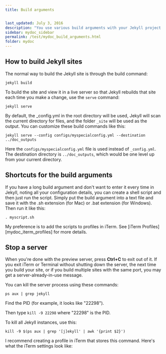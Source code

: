 ```yaml
---
title: Build arguments


last_updated: July 3, 2016
description: "You use various build arguments with your Jekyll project. You can also create shell scripts to act as shortcuts for long build commands. You can store the commands in iTerm as profiles as well."
sidebar: mydoc_sidebar
permalink: /test/mydoc_build_arguments.html
folder: mydoc
---
```


## How to build Jekyll sites

The normal way to build the Jekyll site is through the build command:

```
jekyll build
```

To build the site and view it in a live server so that Jekyll rebuilds that site each time you make a change, use the `serve` command:

```
jekyll serve
```

By default, the \_config.yml in the root directory will be used, Jekyll will scan the current directory for files, and the folder `_site` will be used as the output. You can customize these build commands like this:

```
jekyll serve --config configs/myspecialconfig.yml --destination ../doc_outputs
```

Here the `configs/myspecialconfig.yml` file is used instead of `_config.yml`. The destination directory is `../doc_outputs`, which would be one level up from your current directory.

## Shortcuts for the build arguments

If you have a long build argument and don't want to enter it every time in Jekyll, noting all your configuration details, you can create a shell script and then just run the script. Simply put the build argument into a text file and save it with the .sh extension (for Mac) or .bat extension (for Windows). Then run it like this:

```
. myscript.sh
```

My preference is to add the scripts to profiles in iTerm. See [iTerm Profiles][mydoc_iterm_profiles] for more details.

## Stop a server

When you're done with the preview server, press **Ctrl+C** to exit out of it. If you exit iTerm or Terminal without shutting down the server, the next time you build your site, or if you build multiple sites with the same port, you may get a server-already-in-use message.

You can kill the server process using these commands:

```
ps aux | grep jekyll
```

Find the PID (for example, it  looks like "22298").

Then type `kill -9 22298` where "22298" is the PID.

To kill all Jekyll instances, use this:

```
kill -9 $(ps aux | grep '[j]ekyll' | awk '{print $2}')
```

I recommend creating a profile in iTerm that stores this command. Here's what the iTerm settings look like:


